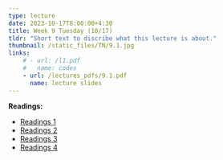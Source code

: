 ```yaml
---
type: lecture
date: 2023-10-17T8:00:00+4:30
title: Week 9 Tuesday (10/17)
tldr: "Short text to discribe what this lecture is about."
thumbnail: /static_files/TN/9.1.jpg
links: 
    # - url: /l1.pdf
    #   name: codes
    - url: /lectures_pdfs/9.1.pdf
      name: lecture slides
---
```

**Readings:**
- [Readings 1](/readings_pdfs/week2/TH/r1.pdf)
- [Readings 2](/readings_pdfs/week2/TH/r2.pdf)
- [Readings 3](/readings_pdfs/week2/TH/r3.pdf)
- [Readings 4](/readings_pdfs/week2/TH/r4.pdf)


